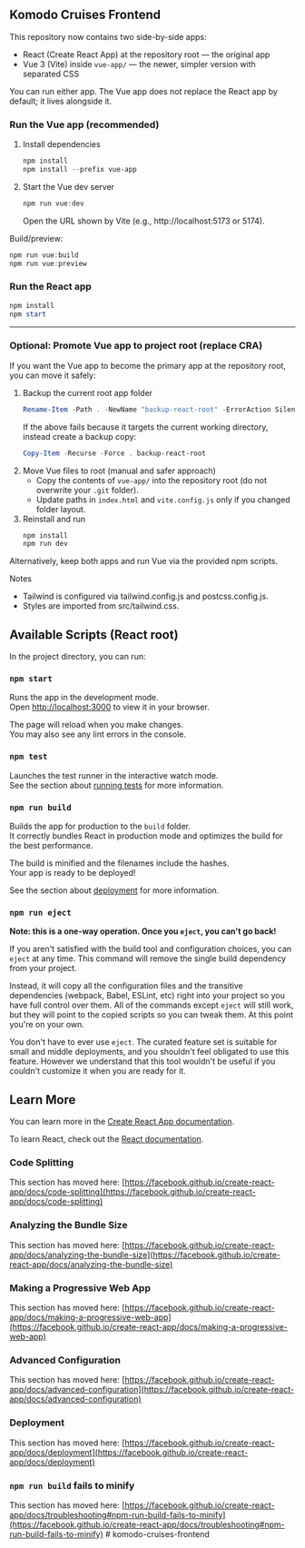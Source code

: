 ## Komodo Cruises Frontend

This repository now contains two side-by-side apps:

- React (Create React App) at the repository root — the original app
- Vue 3 (Vite) inside `vue-app/` — the newer, simpler version with separated CSS

You can run either app. The Vue app does not replace the React app by default; it lives alongside it.

### Run the Vue app (recommended)

1. Install dependencies
	```powershell
	npm install
	npm install --prefix vue-app
	```
2. Start the Vue dev server
	```powershell
	npm run vue:dev
	```
	Open the URL shown by Vite (e.g., http://localhost:5173 or 5174).

Build/preview:
```powershell
npm run vue:build
npm run vue:preview
```

### Run the React app

```powershell
npm install
npm start
```

---

### Optional: Promote Vue app to project root (replace CRA)

If you want the Vue app to become the primary app at the repository root, you can move it safely:

1. Backup the current root app folder
	```powershell
	Rename-Item -Path . -NewName "backup-react-root" -ErrorAction SilentlyContinue
	```
	If the above fails because it targets the current working directory, instead create a backup copy:
	```powershell
	Copy-Item -Recurse -Force . backup-react-root
	```
2. Move Vue files to root (manual and safer approach)
	- Copy the contents of `vue-app/` into the repository root (do not overwrite your `.git` folder).
	- Update paths in `index.html` and `vite.config.js` only if you changed folder layout.
3. Reinstall and run
	```powershell
	npm install
	npm run dev
	```

Alternatively, keep both apps and run Vue via the provided npm scripts.

Notes
- Tailwind is configured via tailwind.config.js and postcss.config.js.
- Styles are imported from src/tailwind.css.

## Available Scripts (React root)

In the project directory, you can run:

### `npm start`

Runs the app in the development mode.\
Open [http://localhost:3000](http://localhost:3000) to view it in your browser.

The page will reload when you make changes.\
You may also see any lint errors in the console.

### `npm test`

Launches the test runner in the interactive watch mode.\
See the section about [running tests](https://facebook.github.io/create-react-app/docs/running-tests) for more information.

### `npm run build`

Builds the app for production to the `build` folder.\
It correctly bundles React in production mode and optimizes the build for the best performance.

The build is minified and the filenames include the hashes.\
Your app is ready to be deployed!

See the section about [deployment](https://facebook.github.io/create-react-app/docs/deployment) for more information.

### `npm run eject`

**Note: this is a one-way operation. Once you `eject`, you can't go back!**

If you aren't satisfied with the build tool and configuration choices, you can `eject` at any time. This command will remove the single build dependency from your project.

Instead, it will copy all the configuration files and the transitive dependencies (webpack, Babel, ESLint, etc) right into your project so you have full control over them. All of the commands except `eject` will still work, but they will point to the copied scripts so you can tweak them. At this point you're on your own.

You don't have to ever use `eject`. The curated feature set is suitable for small and middle deployments, and you shouldn't feel obligated to use this feature. However we understand that this tool wouldn't be useful if you couldn't customize it when you are ready for it.

## Learn More

You can learn more in the [Create React App documentation](https://facebook.github.io/create-react-app/docs/getting-started).

To learn React, check out the [React documentation](https://reactjs.org/).

### Code Splitting

This section has moved here: [https://facebook.github.io/create-react-app/docs/code-splitting](https://facebook.github.io/create-react-app/docs/code-splitting)

### Analyzing the Bundle Size

This section has moved here: [https://facebook.github.io/create-react-app/docs/analyzing-the-bundle-size](https://facebook.github.io/create-react-app/docs/analyzing-the-bundle-size)

### Making a Progressive Web App

This section has moved here: [https://facebook.github.io/create-react-app/docs/making-a-progressive-web-app](https://facebook.github.io/create-react-app/docs/making-a-progressive-web-app)

### Advanced Configuration

This section has moved here: [https://facebook.github.io/create-react-app/docs/advanced-configuration](https://facebook.github.io/create-react-app/docs/advanced-configuration)

### Deployment

This section has moved here: [https://facebook.github.io/create-react-app/docs/deployment](https://facebook.github.io/create-react-app/docs/deployment)

### `npm run build` fails to minify

This section has moved here: [https://facebook.github.io/create-react-app/docs/troubleshooting#npm-run-build-fails-to-minify](https://facebook.github.io/create-react-app/docs/troubleshooting#npm-run-build-fails-to-minify)
#   k o m o d o - c r u i s e s - f r o n t e n d 
 
 